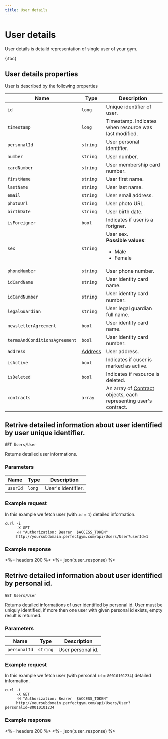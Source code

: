 ```yaml
---
title: User details
---
```


# User details

User details is detaild representation of single user of your gym. 

{:toc}


## <a name="properties"></a>User details properties

User is described by the following properties

Name            				| Type      			| Description
--------------------------------|-----------------------|----------------------
`id`            				|`long`     			| Unique identifier of user.
`timestamp`    					|`long`     			| Timestamp. Indicates when resource was last modified.
`personalId`					|`string`				| User personal identifier.
`number`          				|`string`   			| User number.
`cardNumber`       				|`string`   			| User membership card number.
`firstName`     				|`string`   			| User first name.
`lastName`        				|`string`   			| User last name.
`email`          				|`string`   			| User email address.
`photoUrl`						|`string`				| User photo URL.
`birthDate`         			|`string`   			| User birth date.
`isForeigner`					|`bool`					| Indicates if user is a forigner.
`sex`          					|`string`   			| User sex. <br><strong>Possible values</strong>: <br><ul><li>Male</li><li>Female</li></ul>
`phoneNumber`      				|`string`   			| User phone number.
`idCardName`					|`string`				| User identity card name.
`idCardNumber`  				|`string`				| User identity card number.
`legalGuardian`  				|`string`				| User legal guardian full name.
`newsletterAgreement`			|`bool`					| User identity card name.
`termsAndConditionsAgreement`  	|`bool`					| User identity card number.
`address`           			|[Address][Address]     | User address.
`isActive`     					|`bool`     			| Indicates if cuser is marked as active.
`isDeleted`     				|`bool`                 | Indicates if resource is deleted.
`contracts`   					|`array`   				| An array of [Contract][Contract] objects, each representing user's contract.



## Retrive detailed information about user identified by user unique identifier.

    GET Users/User

Returns detailed user informations.


### Parameters

Name            | Type       | Description
----------------|------------|------------------------
`userId`        |`long`      | User's identifier.


### Example request

In this example we fetch user (with `id` = `1`) detailed information.

``` command-line
curl -i 
     -X GET 
     -H "Authorization: Bearer  $ACCESS_TOKEN"  
     http://yoursubdomain.perfectgym.com/api/Users/User?userId=1
```


### Example response

<%= headers 200 %>
<%= json(:user_response) %>



## Retrive detailed information about user identified by personal id.

    GET Users/User

Returns detailed informations of user identified by personal id. User must be
uniquly identified, if more then one user with given personal id exists,
empty result is returned.


### Parameters

Name            | Type       | Description
----------------|------------|------------
`personalId`    |`string`    | User personal id.


### Example request

In this example we fetch user (with personal `id` = `80010101234`) detailed information.

``` command-line
curl -i 
     -X GET 
     -H "Authorization: Bearer  $ACCESS_TOKEN"  
     http://yoursubdomain.perfectgym.com/api/Users/User?personalId=80010101234
```


### Example response

<%= headers 200 %>
<%= json(:user_response) %>



[Contract]: /api/contracts/contractdetails#properties
[Address]: /appendix/datatypes/address
